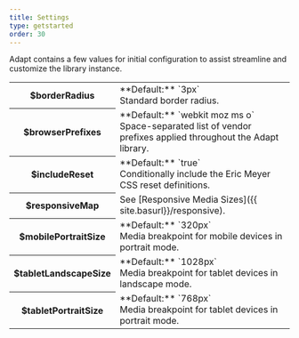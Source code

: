 ```yaml
---
title: Settings
type: getstarted
order: 30
---
```


Adapt contains a few values for initial configuration to assist streamline and customize the library instance.

<table class="code">
	<tr>
		<th>$borderRadius</th>
<td markdown="1">
**Default:** `3px`<br/>
Standard border radius.
</td>
	</tr>
	<tr>
		<th>$browserPrefixes</th>
<td markdown="1">
**Default:** `webkit moz ms o`<br>
Space-separated list of vendor prefixes applied throughout the Adapt library.
</td>
	</tr>
	<tr>
		<th>$includeReset</th>
<td markdown="1">
**Default:** `true`<br>
Conditionally include the Eric Meyer CSS reset definitions.
</td>
	</tr>
	<tr>
		<th>$responsiveMap</th>
<td markdown="1">
See [Responsive Media Sizes]({{ site.basurl}}/responsive).
</td>
	</tr>
	<tr>
		<th>$mobilePortraitSize</th>
<td markdown="1">
**Default:** `320px`<br>
Media breakpoint for mobile devices in portrait mode.
</td>
	</tr>
	<tr>
		<th>$tabletLandscapeSize</th>
<td markdown="1">
**Default:** `1028px`<br>
Media breakpoint for tablet devices in landscape mode.
</td>
	</tr>
	<tr>
		<th>$tabletPortraitSize</th>
<td markdown="1">
**Default:** `768px`<br>
Media breakpoint for tablet devices in portrait mode.
</td>
	</tr>
</table>